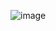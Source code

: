 ![image](https://user-images.githubusercontent.com/90699946/152516038-ca55d9c9-c5e8-4093-ab2c-8fe7b7a8e619.png)
